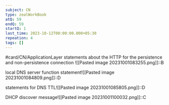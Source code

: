 ```yaml
---
subject: CN
type: zealWorkBook
atQ: 59
endQ: 59
startQ: 1
last_time: 2023-10-12T00:00:00.000+05:30
repeation: 4
tags: []
---
```

#card/CN/ApplicationLayer
statements about the HTTP for the persistence and non-persistence connection	![[Pasted image 20231001083255.png]]::B <!--SR:!2023-10-29,2,226-->

local DNS server function statement![[Pasted image 20231001084809.png]]::D <!--SR:!2023-11-05,8,230-->

statements for DNS TTL![[Pasted image 20231001085805.png]]::D <!--SR:!2023-11-04,10,270-->

DHCP discover message![[Pasted image 20231001100032.png]]::C <!--SR:!2023-11-09,13,290-->
